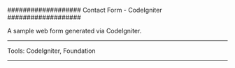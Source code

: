 
###################
Contact Form - CodeIgniter
###################

A sample web form generated via CodeIgniter.

*******************
Tools: CodeIgniter, Foundation
*******************

